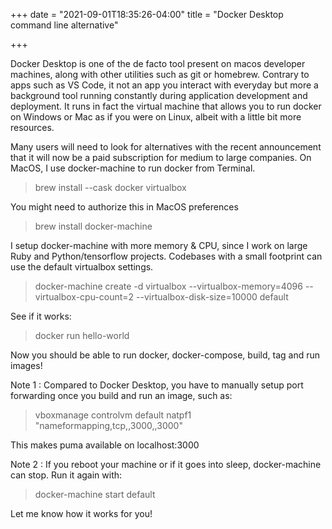 +++
date = "2021-09-01T18:35:26-04:00"
title = "Docker Desktop command line alternative"

+++

Docker Desktop is one of the de facto tool present on macos developer machines, along with other utilities such as git or homebrew. Contrary to apps such as VS Code, it not an app you interact with everyday but more a background tool running constantly during application development and deployment. It runs in fact the virtual machine that allows you to run docker on Windows or Mac as if you were on Linux, albeit with a little bit more resources.

Many users will need to look for alternatives with the recent announcement that it will now be a paid subscription for medium to large companies. On MacOS, I use docker-machine to run docker from Terminal.

> brew install --cask docker virtualbox

You might need to authorize this in MacOS preferences

> brew install docker-machine

I setup docker-machine with more memory & CPU, since I work on large Ruby and Python/tensorflow projects. Codebases with a small footprint can use the default virtualbox settings.

> docker-machine create -d virtualbox --virtualbox-memory=4096 --virtualbox-cpu-count=2 --virtualbox-disk-size=10000 default

See if it works:

> docker run hello-world

Now you should be able to run docker, docker-compose, build, tag and run images!

Note 1 : Compared to Docker Desktop, you have to manually setup port forwarding once you build and run an image, such as:

> vboxmanage controlvm default natpf1 "nameformapping,tcp,,3000,,3000"

This makes puma available on localhost:3000

Note 2 : If you reboot your machine or if it goes into sleep, docker-machine can stop. Run it again with:

> docker-machine start default

Let me know how it works for you!